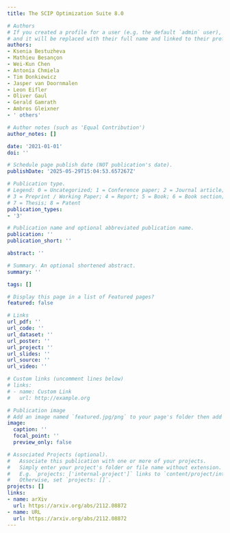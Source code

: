 ```yaml
---
title: The SCIP Optimization Suite 8.0

# Authors
# If you created a profile for a user (e.g. the default `admin` user), write the username (folder name) here
# and it will be replaced with their full name and linked to their profile.
authors:
- Ksenia Bestuzheva
- Mathieu Besançon
- Wei-Kun Chen
- Antonia Chmiela
- Tim Donkiewicz
- Jasper van Doornmalen
- Leon Eifler
- Oliver Gaul
- Gerald Gamrath
- Ambros Gleixner
- ' others'

# Author notes (such as 'Equal Contribution')
author_notes: []

date: '2021-01-01'
doi: ''

# Schedule page publish date (NOT publication's date).
publishDate: '2025-05-29T15:04:53.657267Z'

# Publication type.
# Legend: 0 = Uncategorized; 1 = Conference paper; 2 = Journal article;
# 3 = Preprint / Working Paper; 4 = Report; 5 = Book; 6 = Book section;
# 7 = Thesis; 8 = Patent
publication_types:
- '3'

# Publication name and optional abbreviated publication name.
publication: ''
publication_short: ''

abstract: ''

# Summary. An optional shortened abstract.
summary: ''

tags: []

# Display this page in a list of Featured pages?
featured: false

# Links
url_pdf: ''
url_code: ''
url_dataset: ''
url_poster: ''
url_project: ''
url_slides: ''
url_source: ''
url_video: ''

# Custom links (uncomment lines below)
# links:
# - name: Custom Link
#   url: http://example.org

# Publication image
# Add an image named `featured.jpg/png` to your page's folder then add a caption below.
image:
  caption: ''
  focal_point: ''
  preview_only: false

# Associated Projects (optional).
#   Associate this publication with one or more of your projects.
#   Simply enter your project's folder or file name without extension.
#   E.g. `projects: ['internal-project']` links to `content/project/internal-project/index.md`.
#   Otherwise, set `projects: []`.
projects: []
links:
- name: arXiv
  url: https://arxiv.org/abs/2112.08872
- name: URL
  url: https://arxiv.org/abs/2112.08872
---
```




